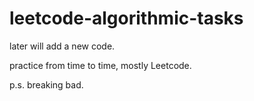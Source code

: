 # leetcode-algorithmic-tasks

later will add a new code.

practice from time to time,
mostly Leetcode.

p.s. breaking bad.


